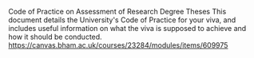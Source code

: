 

Code of Practice on Assessment of Research Degree Theses
This document details the University's Code of Practice for your viva, and includes useful information on what the viva is supposed to achieve and how it should be conducted.
https://canvas.bham.ac.uk/courses/23284/modules/items/609975
